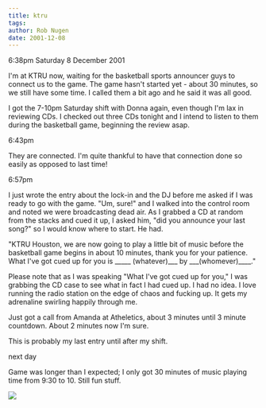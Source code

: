 ```yaml
---
title: ktru
tags: 
author: Rob Nugen
date: 2001-12-08
---
```


<p class=date>6:38pm Saturday 8 December 2001</p>

<p>I'm at KTRU now, waiting for the basketball sports
announcer guys to connect us to the game.  The game
hasn't started yet - about 30 minutes, so we still
have some time.  I called them a bit ago and he said
it was all good.</p>

<p>I got the 7-10pm Saturday shift with Donna again,
even though I'm lax in reviewing CDs.  I checked out
three CDs tonight and I intend to listen to them
during the basketball game, beginning the review
asap.</p>

<p class=date>6:43pm</p>

<p>They are connected.  I'm quite thankful to have
that connection done so easily as opposed to last
time!</p>

<p class=date>6:57pm</p>

<p>I just wrote the entry about the lock-in and the DJ
before me asked if I was ready to go with the game. 
"Um, sure!" and I walked into the control room and
noted we were broadcasting dead air.  As I grabbed a
CD at random from the stacks and cued it up, I asked
him, "did you announce your last song?" so I would
know where to start.  He had.</p>

<p>"KTRU Houston, we are now going to play a little
bit of music before the basketball game begins in
about 10 minutes, thank you for your patience.  What
I've got cued up for you is _____ (whatever)___ by
___(whomever)____."</p>

<p>Please note that as I was speaking "What I've got
cued up for you," I was grabbing the CD case to see
what in fact I had cued up.  I had no idea.  I love
running the radio station on the edge of chaos and
fucking up.  It gets my adrenaline swirling happily
through me.</p>

<p>Just got a call from Amanda at Atheletics, about 3
minutes until 3 minute countdown.  About 2 minutes now
I'm sure.</p>

<p>This is probably my last entry until after my
shift.</p>

<p class=date>next day</p>

<p>Game was longer than I expected; I only got 30
minutes of music playing time from 9:30 to 10.  Still
fun stuff.</p>

<p><img src="/images/rob/wL-ROB.gif"/></p>
